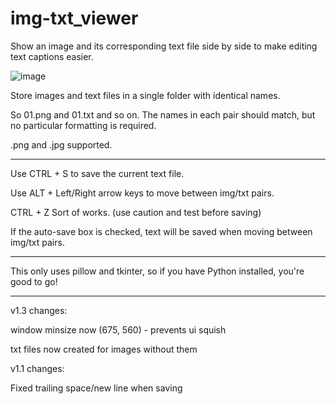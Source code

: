 # img-txt_viewer
Show an image and its corresponding text file side by side to make editing text captions easier.

![image](https://user-images.githubusercontent.com/70049990/220445796-ea8c9b05-3a89-46cb-81f9-e291589d6c07.png)

Store images and text files in a single folder with identical names.

So 01.png and 01.txt and so on. The names in each pair should match, but no particular formatting is required.

.png and .jpg supported.

__________

Use CTRL + S to save the current text file.

Use ALT + Left/Right arrow keys to move between img/txt pairs.

CTRL + Z Sort of works. (use caution and test before saving)

If the auto-save box is checked, text will be saved when moving between img/txt pairs.

__________

This only uses pillow and tkinter, so if you have Python installed, you're good to go!

__________

v1.3 changes:

window minsize now (675, 560) - prevents ui squish

txt files now created for images without them

v1.1 changes:

Fixed trailing space/new line when saving
